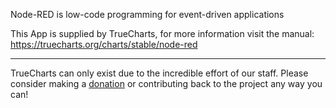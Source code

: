 Node-RED is low-code programming for event-driven applications

This App is supplied by TrueCharts, for more information visit the manual: https://truecharts.org/charts/stable/node-red

---

TrueCharts can only exist due to the incredible effort of our staff.
Please consider making a [donation](https://truecharts.org/docs/about/sponsor) or contributing back to the project any way you can!
